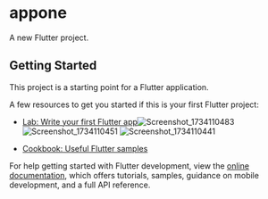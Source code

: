 # appone

A new Flutter project.

## Getting Started

This project is a starting point for a Flutter application.

A few resources to get you started if this is your first Flutter project:

- [Lab: Write your first Flutter app](https://docs.flutter.dev/get-started/codelab)![Screenshot_1734110483](https://github.com/user-attachments/assets/488fdd89-e2e7-4246-8ace-99350d478046)
![Screenshot_1734110451](https://github.com/user-attachments/assets/e3c02be8-c271-4e53-b04a-62ec4d052c8a)
![Screenshot_1734110441](https://github.com/user-attachments/assets/aaf9aabc-6cc5-4476-8afd-7dcf43949119)

- [Cookbook: Useful Flutter samples](https://docs.flutter.dev/cookbook)

For help getting started with Flutter development, view the
[online documentation](https://docs.flutter.dev/), which offers tutorials,
samples, guidance on mobile development, and a full API reference.

